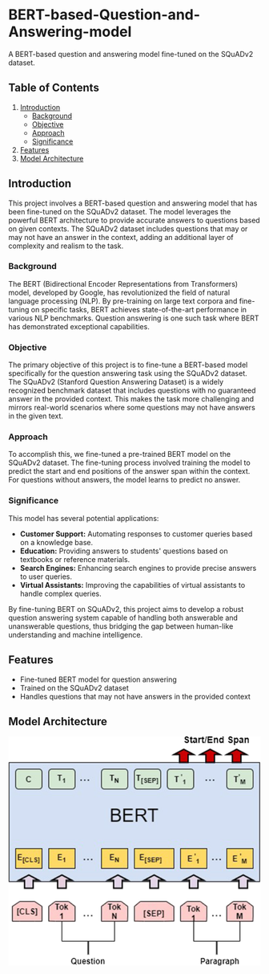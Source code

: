 # BERT-based-Question-and-Answering-model
A BERT-based question and answering model fine-tuned on the SQuADv2 dataset.

## Table of Contents

1. [Introduction](#introduction)
   - [Background](#background)
   - [Objective](#objective)
   - [Approach](#approach)
   - [Significance](#significance)
3. [Features](#features)
4. [Model Architecture](#model_architecture)

## Introduction

This project involves a BERT-based question and answering model that has been fine-tuned on the SQuADv2 dataset. The model leverages the powerful BERT architecture to provide accurate answers to questions based on given contexts. The SQuADv2 dataset includes questions that may or may not have an answer in the context, adding an additional layer of complexity and realism to the task.

### Background

The BERT (Bidirectional Encoder Representations from Transformers) model, developed by Google, has revolutionized the field of natural language processing (NLP). By pre-training on large text corpora and fine-tuning on specific tasks, BERT achieves state-of-the-art performance in various NLP benchmarks. Question answering is one such task where BERT has demonstrated exceptional capabilities.

### Objective

The primary objective of this project is to fine-tune a BERT-based model specifically for the question answering task using the SQuADv2 dataset. The SQuADv2 (Stanford Question Answering Dataset) is a widely recognized benchmark dataset that includes questions with no guaranteed answer in the provided context. This makes the task more challenging and mirrors real-world scenarios where some questions may not have answers in the given text.

### Approach

To accomplish this, we fine-tuned a pre-trained BERT model on the SQuADv2 dataset. The fine-tuning process involved training the model to predict the start and end positions of the answer span within the context. For questions without answers, the model learns to predict no answer.

### Significance

This model has several potential applications:
- **Customer Support:** Automating responses to customer queries based on a knowledge base.
- **Education:** Providing answers to students' questions based on textbooks or reference materials.
- **Search Engines:** Enhancing search engines to provide precise answers to user queries.
- **Virtual Assistants:** Improving the capabilities of virtual assistants to handle complex queries.

By fine-tuning BERT on SQuADv2, this project aims to develop a robust question answering system capable of handling both answerable and unanswerable questions, thus bridging the gap between human-like understanding and machine intelligence.

## Features

- Fine-tuned BERT model for question answering
- Trained on the SQuADv2 dataset
- Handles questions that may not have answers in the provided context

## Model Architecture
![model architecture](https://github.com/NihaalChowdary/BERT-based-Question-and-Answering-model/blob/42ddea6bcba038fe3a3b82bd94a330561d13d745/13369_2021_5810_Fig4_HTML.png)



